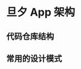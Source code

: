 # 旦夕 App 架构 <Badge type="warning" text="TODO" />

## 代码仓库结构 <Badge type="warning" text="TODO" />

## 常用的设计模式 <Badge type="warning" text="TODO" />